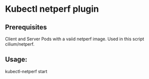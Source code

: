 # Kubectl netperf plugin


## Prerequisites

Client and Server Pods with a vaiid netperf image. Used in this script cilium/netperf.

## Usage:

kubectl-netperf start <server-pod> <client-pod>

